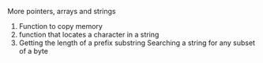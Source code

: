 More pointers, arrays and strings
1. Function to copy memory
2. function that locates a character in a string
3. Getting the length of a prefix substring
Searching a string for any subset of a byte
